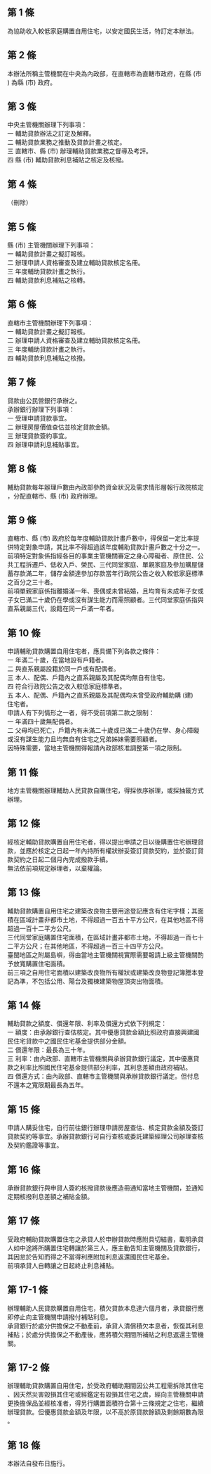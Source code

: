 第 1 條
-------
為協助收入較低家庭購置自用住宅，以安定國民生活，特訂定本辦法。

第 2 條
-------
本辦法所稱主管機關在中央為內政部，在直轄市為直轄市政府，在縣 (市  
) 為縣 (市) 政府。

第 3 條
-------
中央主管機關辦理下列事項：  
一  輔助貸款辦法之訂定及解釋。  
二  輔助貸款業務之推動及貸款計畫之核定。  
三  直轄市、縣 (市) 辦理輔助貸款業務之督導及考評。  
四  縣 (市) 輔助貸款利息補貼之核定及核撥。

第 4 條
-------
（刪除）

第 5 條
-------
縣 (市) 主管機關辦理下列事項：  
一  輔助貸款計畫之擬訂報核。  
二  辦理申請人資格審查及建立輔助貸款核定名冊。  
三  年度輔助貸款計畫之執行。  
四  輔助貸款利息補貼之核轉。

第 6 條
-------
直轄市主管機關辦理下列事項：  
一  輔助貸款計畫之擬訂報核。  
二  辦理申請人資格審查及建立輔助貸款核定名冊。  
三  年度輔助貸款計畫之執行。  
四  輔助貸款利息補貼之核撥。

第 7 條
-------
貸款由公民營銀行承辦之。  
承辦銀行辦理下列事項：  
一  受理申請貸款事宜。  
二  辦理房屋價值查估並核定貸款金額。  
三  辦理貸款簽約事宜。  
四  辦理申請利息補貼事宜。

第 8 條
-------
輔助貸款每年辦理戶數由內政部參酌資金狀況及需求情形層報行政院核定  
，分配直轄市、縣 (市) 政府辦理。

第 9 條
-------
直轄市、縣 (市) 政府於每年度輔助貸款計畫戶數中，得保留一定比率提  
供特定對象申請，其比率不得超過該年度輔助貸款計畫戶數之十分之一。  
前項特定對象係指經各目的事業主管機關審定之身心障礙者、原住民、公  
共工程拆遷戶、低收入戶、榮民、三代同堂家庭、單親家庭及參加購屋儲  
蓄存款滿二年，儲存金額達參加存款當年行政院公告之收入較低家庭標準  
之百分之三十者。  
前項單親家庭係指離婚滿一年、喪偶或未曾結婚，且均育有未成年子女或  
子女已滿二十歲仍在學或沒有謀生能力而需照顧者。三代同堂家庭係指與  
直系親屬三代，設籍在同一戶滿一年者。

第 10 條
--------
申請輔助貸款購置自用住宅者，應具備下列各款之條件：  
一  年滿二十歲，在當地設有戶籍者。  
二  與直系親屬設籍於同一戶或有配偶者。  
三  本人、配偶、戶籍內之直系親屬及其配偶均無自有住宅。  
四  符合行政院公告之收入較低家庭標準者。  
五  本人、配偶、戶籍內之直系親屬及其配偶均未曾受政府輔助購 (建)  
    住宅者。  
申請人有下列情形之一者，得不受前項第二款之限制：  
一  年滿四十歲無配偶者。  
二  父母均已死亡，戶籍內有未滿二十歲或已滿二十歲仍在學、身心障礙  
    或沒有謀生能力且均無自有住宅之兄弟姊妹需要照顧者。  
因特殊需要，當地主管機關得報請內政部核准調整第一項之限制。

第 11 條
--------
地方主管機關辦理輔助人民貸款自購住宅，得採依序辦理，或採抽籤方式  
辦理。

第 12 條
--------
經核定輔助貸款購置自用住宅者，得以提出申請之日以後購置住宅辦理貸  
款，並應於核定之日起一年內持所有權狀辦妥簽訂貸款契約，並於簽訂貸  
款契約之日起二個月內完成撥款手續。  
無法依前項規定辦理者，以棄權論。

第 13 條
--------
輔助貸款購置自用住宅之建築改良物主要用途登記應含有住宅字樣；其面  
積在區域計畫非都市土地，不得超過一百五十平方公尺，在其他地區不得  
超過一百十二平方公尺。  
三代同堂家庭購置住宅面積，在區域計畫非都市土地，不得超過一百七十  
二平方公尺；在其他地區，不得超過一百三十四平方公尺。  
臺閩地區之附屬島嶼，得由當地主管機關視實際需要報請上級主管機關酌  
予放寬購置住宅面積。  
前三項之自用住宅面積以建築改良物所有權狀或建築改良物登記簿謄本登  
記為準，不包括公用、陽台及獨棟建築物屋頂突出物面積。

第 14 條
--------
輔助貸款之額度、償還年限、利率及償還方式依下列規定：  
一  額度：由承辦銀行查估核定。其中優惠貸款金額比照政府直接興建國  
    民住宅貸款中之國民住宅基金提供部分金額。  
二  償還年限：最長為三十年。  
三  利率：由內政部、直轄市主管機關與承辦貸款銀行議定，其中優惠貸  
    款之利率比照國民住宅基金提供部分利率，其利息差額由政府補貼。  
四  償還方式：由內政部、直轄市主管機關與承辦貸款銀行議定。但付息  
    不還本之寬限期最長為五年。

第 15 條
--------
申請人購妥住宅，自行前往銀行辦理申請房屋查估、核定貸款金額及簽訂  
貸款契約等事宜。承辦貸款銀行可自行查核或委託建築經理公司辦理查核  
及契約鑑證等事宜。

第 16 條
--------
承辦貸款銀行與申貸人簽約核撥貸款後應造冊通知當地主管機關，並通知  
定期核撥利息差額之補貼金額。

第 17 條
--------
受政府輔助貸款購置住宅之承貸人於申辦貸款時應附具切結書，載明承貸  
人如中途將所購置住宅轉讓於第三人，應主動告知主管機關及貸款銀行，  
其因怠於告知而得之不當得利應附加利息返還國民住宅基金。  
前項承貸人自轉讓之日起終止利息補貼。

第 17-1 條
----------
辦理輔助人民貸款購置自用住宅，積欠貸款本息達六個月者，承貸銀行應  
即停止向主管機關申請撥付補貼利息。  
承貸銀行於處分供擔保之不動產前，承貸人清償積欠本息者，恢復其利息  
補貼；於處分供擔保之不動產後，應將積欠期間所補貼之利息返還主管機  
關。

第 17-2 條
----------
辦理輔助貸款購置自用住宅，於受政府輔助期間因公共工程需拆除其住宅  
、因天然災害毀損其住宅或經鑑定有毀損其住宅之虞，經向主管機關申請  
更換擔保品並經核准者，得另行購置面積符合第十三條規定之住宅，繼續  
辦理貸款。但優惠貸款金額及年限，以不高於原貸款餘額及剩餘期數為限  
。

第 18 條
--------
本辦法自發布日施行。

